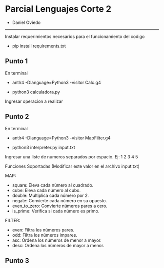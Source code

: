 # Parcial Lenguajes Corte 2

* Daniel Oviedo

---

Instalar requerimientos necesarios para el funcionamiento del codigo

* pip install requirements.txt

## Punto 1

En terminal

* antlr4 -Dlanguage=Python3 -visitor Calc.g4

* python3 calculadora.py

Ingresar operacion a realizar

## Punto 2

En terminal

* antlr4 -Dlanguage=Python3 -visitor MapFilter.g4

* python3 interpreter.py input.txt

Ingresar una liste de numeros separados por espacio. Ej: 1 2 3 4 5


Funciones Soportadas (Modificar este valor en el archivo input.txt)

MAP:

* square: Eleva cada número al cuadrado.
* cube: Eleva cada número al cubo.
* double: Multiplica cada número por 2.
* negate: Convierte cada número en su opuesto.
* even_to_zero: Convierte números pares a cero.
* is_prime: Verifica si cada número es primo.

FILTER:

* even: Filtra los números pares.
* odd: Filtra los números impares.
* asc: Ordena los números de menor a mayor.
* desc: Ordena los números de mayor a menor.

## Punto 3